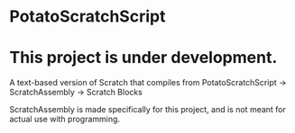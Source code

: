 # PotatoScratchScript

# This project is under development.

A text-based version of Scratch that compiles from PotatoScratchScript -> ScratchAssembly -> Scratch Blocks

ScratchAssembly is made specifically for this project, and is not meant for actual use with programming.
